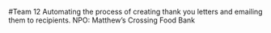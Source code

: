#Team 12
Automating the process of creating thank you letters and emailing them to recipients.
NPO: Matthew’s Crossing Food Bank
